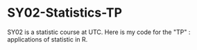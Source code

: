 # SY02-Statistics-TP
SY02 is a statistic course at UTC. Here is my code for the "TP" : applications of statistic in R. 
